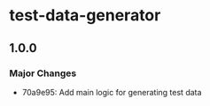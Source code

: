 # test-data-generator

## 1.0.0

### Major Changes

- 70a9e95: Add main logic for generating test data
